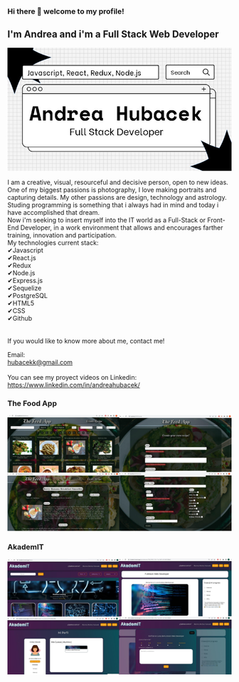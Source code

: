 ### Hi there 👋 welcome to my profile!

## I'm Andrea and i'm a Full Stack Web Developer


![img](/images/andreahubacek1.jpeg)

I am a creative, visual, resourceful and decisive person, open to new ideas. One of my biggest passions is photography, I love making portraits and capturing details. My other passions are design, technology and astrology.
<br>
Studing programming is something that i always had in mind and today i have accomplished that dream.
<br>
Now i'm seeking to insert myself into the IT world as a Full-Stack or Front-End Developer, in a work environment that allows and encourages farther training, innovation and participation.
<br>
My technologies current stack:
<br>
✔Javascript
<br>
✔React.js
<br>
✔Redux
<br>
✔Node.js
<br>
✔Express.js
<br>
✔Sequelize
<br>
✔PostgreSQL
<br>
✔HTML5
<br>
✔CSS
<br>
✔Github
<br>
<br>
<br>
If you would like to know more about me, contact me!
<br>

Email:
<br>
hubacekk@gmail.com
<br>
<br>
You can see my proyect videos on Linkedin:
<br>
https://www.linkedin.com/in/andreahubacek/

### The Food App
![theFoodApp](/images/food.jpeg)

### AkademIT
![AkademIT](/images/akademit.jpeg)
